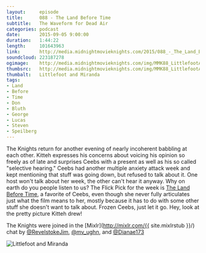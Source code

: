 ```yaml
---
layout:     episode
title:      088 - The Land Before Time
subtitle:   The Waveform for Dead Air
categories: podcast
date:       2015-09-05 9:00:00
duration:   1:44:22
length:     101643963
link:       http://media.midnightmovieknights.com/2015/088_-_The_Land_Before_Time.m4a
soundcloud: 223187278
ogimage:    http://media.midnightmovieknights.com/img/MMK88_LittlefootAndMiranda-750x421.png
thumbsrc:   http://media.midnightmovieknights.com/img/MMK88_LittlefootAndMiranda-200x112.png
thumbalt:   Littlefoot and Miranda
tags:
- Land
- Before
- Time
- Don
- Bluth
- George
- Lucas
- Steven
- Speilberg
---
```

The Knights return for another evening of nearly incoherent babbling at each other. Kitteh expresses his concerns about voicing his opinion so freely as of late and surprises Ceebs with a present as well as his so called "selective hearing." Ceebs had another multiple anxiety attack week and kept mentioning that stuff was going down, but refused to talk about it. One host won't talk about her week, the other can't hear it anyway. Why on earth do you people listen to us? The Flick Pick for the week is [The Land Before Time](http://www.imdb.com/title/tt0095489/), a favorite of Ceebs, even though she never fully articulates just what the film means to her, mostly because it has to do with some other stuff she doesn't want to talk about. Frozen Ceebs, just let it go. Hey, look at the pretty picture Kitteh drew!

The Knights were joined in the [Mixlr](http://mixlr.com/{{ site.mixlrstub }}/) chat by [@RevelstokeJim](https://twitter.com/RevelstokeJim), [@mv_ughn](https://twitter.com/mv_ughn), and [@Dianae173](https://twitter.com/Dianae173)

![Littlefoot and Miranda](http://media.midnightmovieknights.com/img/MMK88_LittlefootAndMiranda-750x421.png)